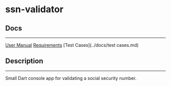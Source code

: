 # ssn-validator

## Docs
---
[User Manual](../docs/manual.md)
[Requirements](../docs/requirements.md)
[Test Cases](../docs/test cases.md)

## Description
---
Small Dart console app for validating a social security number.
